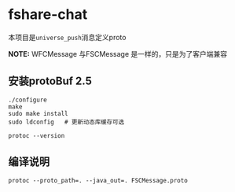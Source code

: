 # fshare-chat

本项目是`universe_push`消息定义proto

**NOTE:** WFCMessage 与FSCMessage 是一样的，只是为了客户端兼容


## 安装protoBuf 2.5

```
./configure
make
sudo make install
sudo ldconfig   # 更新动态库缓存可选

protoc --version

```

## 编译说明

```shell
protoc --proto_path=. --java_out=. FSCMessage.proto
```